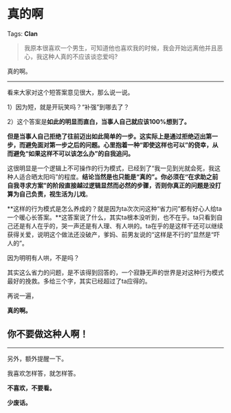 # 真的啊

Tags: **Clan**

> 我原本很喜欢一个男生，可知道他也喜欢我的时候，我会开始远离他并且恶心，我这种人真的不应该谈恋爱吗?



真的啊。



---

看来大家对这个短答案意见很大，那么说一说。

1）因为短，就是开玩笑吗？“补强”到哪去了？

2）这个答案是**如此的明显而直白，当事人自己就应该100%想到了。**

**但是当事人自己拒绝了往前迈出如此简单的一步。这实际上是通过拒绝迈出第一步，而避免面对第一步之后的问题。心里抱着一种“即使这样也可以”的侥幸，从而避免“如果这样不可以该怎么办”的自我追问。**

  


这很明显是一个逻辑上不可操作的行为模式，已经到了“我一见到光就会死，我这种人适合晒太阳吗”的程度。**结论当然是也只能是“真的”。**你必须在“在求助之前自我寻求方案”的阶段直接越过逻辑显然而必然的步骤，否则你真正的问题是**没打算为自己负责，视生活为儿戏**。

**这样的行为模式是怎么养成的？就是因为ta次次问这种“省力问”都有好心人给ta一个暖心长答案。**这答案说了什么，其实ta根本没听到，也不在乎。ta只看到自己还是有人在乎的，哭一声还是有人理、有人哄的。ta在乎的是这样干还可以继续获得关爱，说明这个做法还没破产，爹妈、前男友说的“这样是不行的”显然是“吓人的”。

因为明明有人哄，不是吗？

  


其实这么省力的问题，是不该得到回答的，一个寂静无声的世界是对这种行为模式最好的挽救。多给三个字，其实已经超过了ta应得的。

  


再说一遍，

**真的啊。**

  


**你不要做这种人啊！**
-------------

  




---

另外，额外提醒一下。

  


我喜欢怎样答，就怎样答。

**不喜欢，不要看。**

**少废话。**



